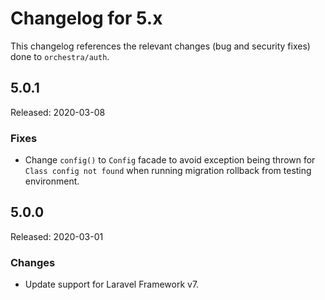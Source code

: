 # Changelog for 5.x

This changelog references the relevant changes (bug and security fixes) done to `orchestra/auth`.

## 5.0.1

Released: 2020-03-08

### Fixes

* Change `config()` to `Config` facade to avoid exception being thrown for `Class config not found` when running migration rollback from testing environment.

## 5.0.0

Released: 2020-03-01

### Changes

* Update support for Laravel Framework v7.
